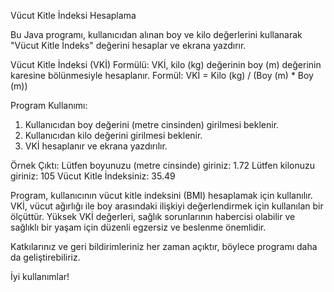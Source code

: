 Vücut Kitle İndeksi Hesaplama

Bu Java programı, kullanıcıdan alınan boy ve kilo değerlerini kullanarak "Vücut Kitle İndeks" değerini hesaplar ve ekrana yazdırır.

Vücut Kitle İndeksi (VKİ) Formülü:
VKİ, kilo (kg) değerinin boy (m) değerinin karesine bölünmesiyle hesaplanır. Formül: VKİ = Kilo (kg) / (Boy (m) * Boy (m))

Program Kullanımı:
1. Kullanıcıdan boy değerini (metre cinsinden) girilmesi beklenir.
2. Kullanıcıdan kilo değerini girilmesi beklenir.
3. VKİ hesaplanır ve ekrana yazdırılır.

Örnek Çıktı:
Lütfen boyunuzu (metre cinsinde) giriniz: 1.72
Lütfen kilonuzu giriniz: 105
Vücut Kitle İndeksiniz: 35.49

Program, kullanıcının vücut kitle indeksini (BMI) hesaplamak için kullanılır. VKİ, vücut ağırlığı ile boy arasındaki ilişkiyi değerlendirmek için kullanılan bir ölçüttür. Yüksek VKİ değerleri, sağlık sorunlarının habercisi olabilir ve sağlıklı bir yaşam için düzenli egzersiz ve beslenme önemlidir.

Katkılarınız ve geri bildirimleriniz her zaman açıktır, böylece programı daha da geliştirebiliriz.

İyi kullanımlar!
